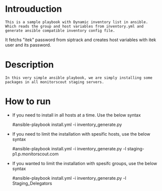 Introuduction
=======
    
    This is a sample playbook with Dynamic inventory list in ansible. Which reads the group and host variables from inventory.yml and generate ansible compatible inventory config file.
It fetchs "itek" password from siptrack and creates host variables with itek user and its password.

Description
============
    
    In this very simple ansible playbook, we are simply installing some packages in all monitorscout staging servers.

How to run
==========
- If you need to install in all hosts at a time. Use the below syntax
  
    #ansible-playbook install.yml -i inventory_generate.py

- If you need to limit the installation with spesific hosts, use the below syntax
  
    #ansible-playbook install.yml -i inventory_generate.py -l staging-p1.p.monitorscout.com

- If you wanted to limit the installation with spesifc groups, use the below syntax
  
    #ansible-playbook install.yml -i inventory_generate.py -l Staging_Delegators
